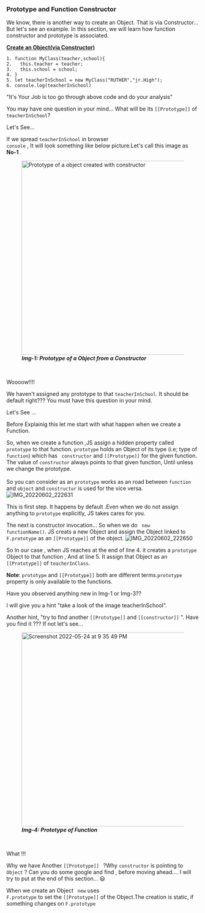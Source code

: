 ### Prototype and Function Constructor
We know, there is another way to create an Object. That is via Constructor... But let's see an example. In this section, we will learn how function constructor and prototype is associated.


<ins>__Create an Object(via Constructor)__</ins> <br/>


    1. function MyClass(teacher,school){
    2.   this.teacher = teacher;
    3.   this.school = school;
    4. }
    5. let teacherInSchool = new MyClass("RUTHER","jr.High");
    6. console.log(teacherInSchool) 

"It's Your Job is too go through above code and do your analysis"

You may have one question in your mind... What will be its <code>[[Prototype]]</code> of <code>teacherInSchool</code>?

Let's See...

If we spread <code>teacherInSchool</code> in browser <code> console</code> , It will look something like below picture.Let's call this image as **No-1** .

<figure >
<img width="506" alt="Prototype of a object created with constructor" src="https://user-images.githubusercontent.com/30550365/170083900-0aee5567-21e3-46eb-a68e-678f2d12dcad.png" style="max-width: 100%;justify-content:center;">
  <figcaption > <b><i>Img-1: Prototype of a Object from a Constructor</i> </b></figcaption>
 </figure>
  </p>
<br/>
  
Woooow!!!!

We haven't assigned any prototype to that <code>teacherInSchool</code>. It should be default right???  You must have this question in your mind.

Let's See ...

Before Explainig this let me start with what happen when we create a Function.

So, when we create a function ,JS assign a hidden property called <code>prototype</code> to that function. <code>prototype</code>  holds an Object of its type (i.e; type of <code> function</code>) which has <code> constructor</code> and <code>[[Prototype]]</code> for the given function. The value of <code>constructor</code> always points to that given function, Until unless we change the prototype.<br/>
<br/>
So you can consider as an <code>prototype</code> works as an road between <code>function</code> and <code>object</code> and <code>constructor</code> is used for the vice versa.<br/>
 ![IMG_20220602_222631](https://user-images.githubusercontent.com/30550365/171684084-53b59781-eb3e-4165-a9fc-fbaceaad9cab.jpg)

  
This is first step. It happens by default .Even when we do not assign anything to <code>prototype</code> explicitly, JS takes cares for you.
 
The next is constructor invocation...
  So when we do <code> new functionName()</code>. JS creats a new Object and assign the Object linked to <code> F.prototype</code> as an <code>[[Prototype]]</code> of the object.
  ![IMG_20220602_222650](https://user-images.githubusercontent.com/30550365/171684431-651c37da-04a0-486a-ab32-15441380e82f.jpg)
  
  So In our case , when JS reaches at the end of line 4. it creates a <code>prototype</code> Object to that function , And at line 5. It assign that Object as an <code>[[Prototype]]</code> of <code>teacherInClass</code>.
  
**Note**: <code>prototype</code> and <code>[[Prototype]]</code> both are different terms.<code>prototype</code> property is only available to the functions.

Have you observed anything new in Img-1 or Img-3?? 

I will give you a hint "take a look of the image teacherInSchool".

Another hint, "try to find another <code>[[Prototype]]</code> and <code>[[constructor]]</code> ".
Have you find it ??? If not let's see...

<figure >
<img width="506" alt="Screenshot 2022-05-24 at 9 35 49 PM" src="https://user-images.githubusercontent.com/30550365/170101470-34962a51-6c5c-4cc3-bf7d-3e369517fb2c.png">
  <figcaption > <b><i>Img-4: Prototype of Function</i> </b></figcaption>
 </figure>
  </p>
<br/>
  
What !!! 

  Why we have Another <code>[[Prototype]] </code> ?Why <code>constructor</code> is pointing to <code>Object</code> ? 
  Can you do some google and find , before moving ahead....
  I will try to put at the end of this section... 😃


When we create an Object <code> new</code> uses <code> F.prototype</code> to set the <code>[[Prototype]]</code> of the Object.The creation is static, if something changes on <code>F.prototype</code>

    
